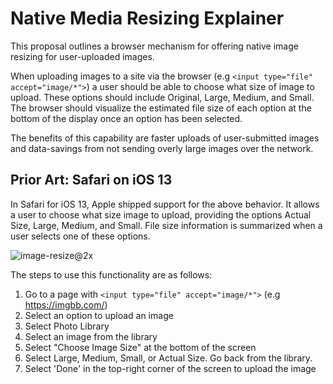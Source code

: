 # Native Media Resizing Explainer

This proposal outlines a browser mechanism for offering native image resizing for user-uploaded images.

When uploading images to a site via the browser (e.g `<input type="file" accept="image/*">`) a user should be able to choose what size 
of image to upload. These options should include Original, Large, Medium, and Small. The browser should visualize the estimated file size of each option at the bottom of the display once an option has been selected.

The benefits of this capability are faster uploads of user-submitted images and data-savings from not sending overly large images over the network.

## Prior Art: Safari on iOS 13

In Safari for iOS 13, Apple shipped support for the above behavior. It allows a user to choose what size image to upload, providing
the options Actual Size, Large, Medium, and Small. File size information is summarized when a user selects one of these options.

![image-resize@2x](https://user-images.githubusercontent.com/110953/67166001-0d3ae000-f37b-11e9-8bed-20c493eea2c4.jpg)

The steps to use this functionality are as follows:

1. Go to a page with `<input type="file" accept="image/*">` (e.g https://imgbb.com/)
2. Select an option to upload an image 
3. Select Photo Library
4. Select an image from the library
5. Select "Choose Image Size" at the bottom of the screen
6. Select Large, Medium, Small, or Actual Size. Go back from the library.
7. Select 'Done' in the top-right corner of the screen to upload the image
